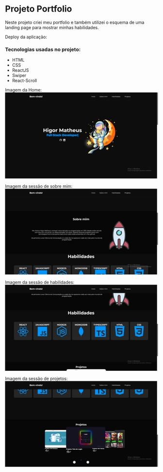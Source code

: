 # Projeto Portfolio
Neste projeto criei meu portfolio e também utilizei o esquema de uma landing page para mostrar minhas habilidades.

Deploy da aplicação: 

### Tecnologias usadas no projeto:
* HTML
* CSS
* ReactJS
* Swiper
* React-Scroll

Imagem da Home:
![Imagem da home do projeto](./tela%20inicial.png)

Imagem da sessão de sobre mim:
![Imagem da home do projeto](./sobremim.png)

Imagem da sessão de habilidades:
![Imagem da home do projeto](./habilidades.png)

Imagem da sessão de projetos:
![Imagem da home do projeto](./projetos.png)


  